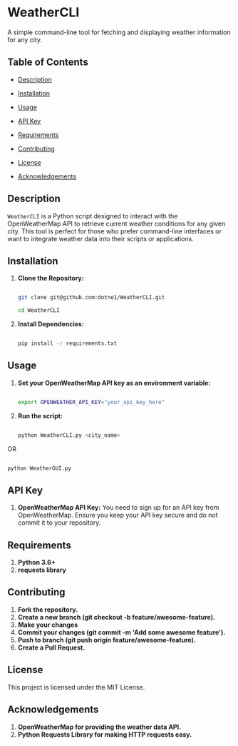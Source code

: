 # WeatherCLI

A simple command-line tool for fetching and displaying weather information for any city.


## Table of Contents


- [Description](#description)

- [Installation](#installation)

- [Usage](#usage)

- [API Key](#api-key)

- [Requirements](#requirements)

- [Contributing](#contributing)

- [License](#license)

- [Acknowledgements](#acknowledgements)


## Description


`WeatherCLI` is a Python script designed to interact with the OpenWeatherMap API to retrieve current weather conditions for any given city. This tool is perfect for those who prefer command-line interfaces or want to integrate weather data into their scripts or applications.


## Installation


1. **Clone the Repository:**

   ```bash

   git clone git@github.com:dotne1/WeatherCLI.git

   cd WeatherCLI

2. **Install Dependencies:**
   ```bash

   pip install -r requirements.txt

## Usage

1. **Set your OpenWeatherMap API key as an environment variable:**

   ```bash

   export OPENWEATHER_API_KEY="your_api_key_here"

2. **Run the script:**

   ```bash

   python WeatherCLI.py <city_name>

OR

   ```bash

   python WeatherGUI.py

   ```


## API Key

1. **OpenWeatherMap API Key:**
   You need to sign up for an API key from OpenWeatherMap. Ensure you keep your API key secure and do not commit it to your repository.

## Requirements

1. **Python 3.6+**
2. **requests library**

## Contributing

1. **Fork the repository.**
2. **Create a new branch (git checkout -b feature/awesome-feature).**
3. **Make your changes**
4. **Commit your changes (git commit -m 'Add some awesome feature').**
5. **Push to branch (git push origin feature/awesome-feature).**
6. **Create a Pull Request.**

## License

This project is licensed under the MIT License.

## Acknowledgements

1. **OpenWeatherMap for providing the weather data API.**
2. **Python Requests Library for making HTTP requests easy.**
